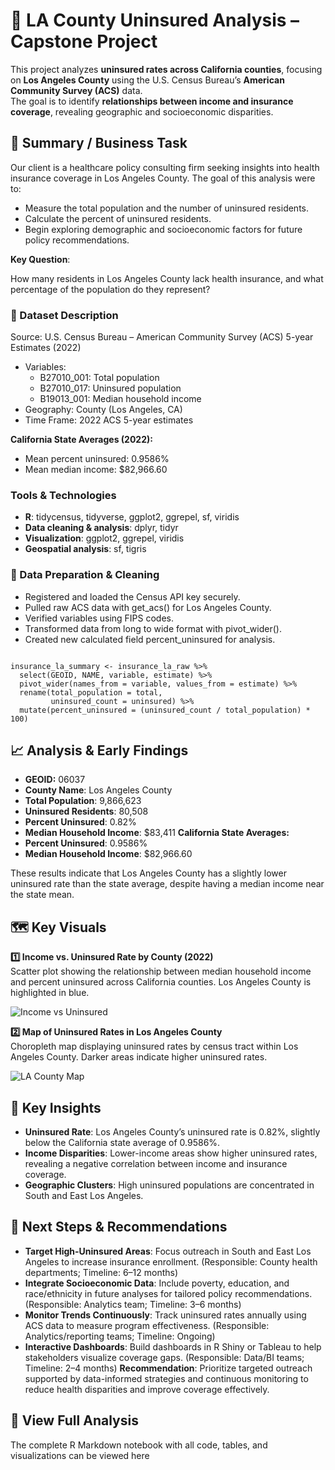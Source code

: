 # 🏥 LA County Uninsured Analysis – Capstone Project
This project analyzes **uninsured rates across California counties**, focusing on **Los Angeles County** using the U.S. Census Bureau’s **American Community Survey (ACS)** data.  
The goal is to identify **relationships between income and insurance coverage**, revealing geographic and socioeconomic disparities.

## 🔎 Summary / Business Task

Our client is a healthcare policy consulting firm seeking insights into health insurance coverage in Los Angeles County.
The goal of this analysis were to:

* Measure the total population and the number of uninsured residents.
* Calculate the percent of uninsured residents.
* Begin exploring demographic and socioeconomic factors for future policy recommendations.

**Key Question**:

How many residents in Los Angeles County lack health insurance, and what percentage of the population do they represent?

### 📝 Dataset Description

Source: U.S. Census Bureau – American Community Survey (ACS) 5-year Estimates (2022)

* Variables:
  * B27010_001: Total population
  * B27010_017: Uninsured population
  * B19013_001: Median household income
* Geography: County (Los Angeles, CA)
* Time Frame: 2022 ACS 5-year estimates

**California State Averages (2022):** 
* Mean percent uninsured: 0.9586%
* Mean median income: $82,966.60

### Tools & Technologies
- **R**: tidycensus, tidyverse, ggplot2, ggrepel, sf, viridis  
- **Data cleaning & analysis**: dplyr, tidyr  
- **Visualization**: ggplot2, ggrepel, viridis  
- **Geospatial analysis**: sf, tigris
  
### 🧹 Data Preparation & Cleaning

* Registered and loaded the Census API key securely.
* Pulled raw ACS data with get_acs() for Los Angeles County.
* Verified variables using FIPS codes.
* Transformed data from long to wide format with pivot_wider().
* Created new calculated field percent_uninsured for analysis.
```{r}

insurance_la_summary <- insurance_la_raw %>%
  select(GEOID, NAME, variable, estimate) %>%
  pivot_wider(names_from = variable, values_from = estimate) %>%
  rename(total_population = total,
         uninsured_count = uninsured) %>%
  mutate(percent_uninsured = (uninsured_count / total_population) * 100)
  ```
## 📈 Analysis & Early Findings

  * **GEOID:** 06037
  * **County Name**: Los Angeles County
  * **Total Population**: 9,866,623
  * **Uninsured Residents**: 80,508
  * **Percent Uninsured**: 0.82%
  * **Median Household Income**: $83,411
**California State Averages:**
  * **Percent Uninsured**: 0.9586%
  * **Median Household Income**: $82,966.60

These results indicate that Los Angeles County has a slightly lower uninsured rate than the state average, despite having a median income near the state mean.

## 🗺️ Key Visuals
**1️⃣ Income vs. Uninsured Rate by County (2022)**  
Scatter plot showing the relationship between median household income and percent uninsured across California counties. Los Angeles County is highlighted in blue.

![Income vs Uninsured](<img width="1344" height="960" alt="Income_vs_uninsured_2022" src="https://github.com/user-attachments/assets/8dd85e93-0473-42ac-8966-e32e2a8c6612" />
)

**2️⃣ Map of Uninsured Rates in Los Angeles County**  
Choropleth map displaying uninsured rates by census tract within Los Angeles County. Darker areas indicate higher uninsured rates.

![LA County Map](<img width="1344" height="960" alt="LA_County_Uninsured_Map" src="https://github.com/user-attachments/assets/315d2fad-2a22-4db3-9986-40a6ba980f99" />
)

## 📌 Key Insights 
* **Uninsured Rate**: Los Angeles County’s uninsured rate is 0.82%, slightly below the California state average of 0.9586%.
* **Income Disparities**: Lower-income areas show higher uninsured rates, revealing a negative correlation between income and insurance coverage.
* **Geographic Clusters**: High uninsured populations are concentrated in South and East Los Angeles.

## 🔮 Next Steps & Recommendations

* **Target High-Uninsured Areas**: Focus outreach in South and East Los Angeles to increase insurance enrollment. (Responsible: County health departments; Timeline: 6–12 months)
* **Integrate Socioeconomic Data**: Include poverty, education, and race/ethnicity in future analyses for tailored policy recommendations. (Responsible: Analytics team; Timeline: 3–6 months)
* **Monitor Trends Continuously**: Track uninsured rates annually using ACS data to measure program effectiveness. (Responsible: Analytics/reporting teams; Timeline: Ongoing)
* **Interactive Dashboards**: Build dashboards in R Shiny or Tableau to help stakeholders visualize coverage gaps. (Responsible: Data/BI teams; Timeline: 2–4 months)
**Recommendation**: Prioritize targeted outreach supported by data-informed strategies and continuous monitoring to reduce health disparities and improve coverage effectively.

## 📂 View Full Analysis
The complete R Markdown notebook with all code, tables, and visualizations can be viewed here 

